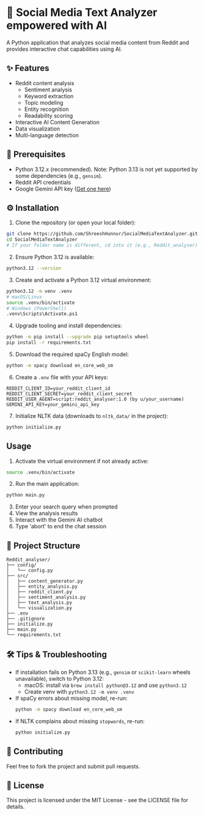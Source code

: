 # 🚀 Social Media Text Analyzer empowered with AI

A Python application that analyzes social media content from Reddit and provides interactive chat capabilities using AI.

## ✨ Features

- Reddit content analysis
  - Sentiment analysis
  - Keyword extraction
  - Topic modeling
  - Entity recognition
  - Readability scoring
- Interactive AI Content Generation
- Data visualization
- Multi-language detection

## 🔧 Prerequisites

- Python 3.12.x (recommended). Note: Python 3.13 is not yet supported by some dependencies (e.g., `gensim`).
- Reddit API credentials
- Google Gemini API key ([Get one here](https://aistudio.google.com/app/apikey))

## ⚙️ Installation

1. Clone the repository (or open your local folder):
```bash
git clone https://github.com/ShreeshHunnur/SocialMediaTextAnalyzer.git
cd SocialMediaTextAnalyzer
# If your folder name is different, cd into it (e.g., Reddit_analyser)
```

2. Ensure Python 3.12 is available:
```bash
python3.12 --version
```

3. Create and activate a Python 3.12 virtual environment:
```bash
python3.12 -m venv .venv
# macOS/Linux
source .venv/bin/activate
# Windows (PowerShell)
.venv\Scripts\Activate.ps1
```

4. Upgrade tooling and install dependencies:
```bash
python -m pip install --upgrade pip setuptools wheel
pip install -r requirements.txt
```

5. Download the required spaCy English model:
```bash
python -m spacy download en_core_web_sm
```

6. Create a `.env` file with your API keys:
```env
REDDIT_CLIENT_ID=your_reddit_client_id
REDDIT_CLIENT_SECRET=your_reddit_client_secret
REDDIT_USER_AGENT=script:reddit_analyser:1.0 (by u/your_username)
GEMINI_API_KEY=your_gemini_api_key
```

7. Initialize NLTK data (downloads to `nltk_data/` in the project):
```bash
python initialize.py
```

## Usage

1. Activate the virtual environment if not already active:
```bash
source .venv/bin/activate
```

2. Run the main application:
```bash
python main.py
```

3. Enter your search query when prompted
4. View the analysis results
5. Interact with the Gemini AI chatbot
6. Type 'abort' to end the chat session

## 📁 Project Structure

```
Reddit_analyser/
├── config/
│   └── config.py
├── src/
│   ├── content_generator.py
│   ├── entity_analysis.py
│   ├── reddit_client.py
│   ├── sentiment_analysis.py
│   ├── text_analysis.py
│   └── visualization.py
├── .env
├── .gitignore
├── initialize.py
├── main.py
└── requirements.txt
```

## 🛠️ Tips & Troubleshooting

- If installation fails on Python 3.13 (e.g., `gensim` or `scikit-learn` wheels unavailable), switch to Python 3.12:
  - macOS: install via `brew install python@3.12` and use `python3.12`
  - Create venv with `python3.12 -m venv .venv`
- If spaCy errors about missing model, re-run:
  ```bash
  python -m spacy download en_core_web_sm
  ```
- If NLTK complains about missing `stopwords`, re-run:
  ```bash
  python initialize.py
  ```

## 🤝 Contributing

Feel free to fork the project and submit pull requests.

## 📜 License

This project is licensed under the MIT License - see the LICENSE file for details. 
